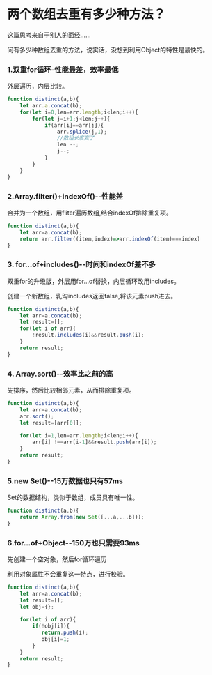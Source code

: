 # 两个数组去重有多少种方法？

这篇思考来自于别人的面经……

问有多少种数组去重的方法，说实话，没想到利用Object的特性是最快的。



### 1.双重for循环-性能最差，效率最低

外层遍历，内层比较。

```js
function distinct(a,b){
    let arr.a.concat(b);
    for(let i=0,len=arr.length;i<len;i++){
        for(let j=i+1;j<len;j++){
            if(arr[i]==arr[j]){
                arr.splice(j,1);
                //数组长度变了
                len --;
                j--;
            }
        }
    }
}
```

### 2.Array.filter()+indexOf()--性能差

合并为一个数组，用fliter遍历数组,结合indexOf排除重复项。

```js
function distinct(a,b){
    let arr=a.concat(b);
    return arr.filter((item,index)=>arr.indexOf(item)===index)
}
```

### 3. for...of+includes()--时间和indexOf差不多

双重for的升级版，外层用for...of替换，内层循环改用includes。

创建一个新数组，乳沟includes返回false,将该元素push进去。

```js
function distinct(a,b){
    let arr=a.concat(b);
    let result=[];
    for(let i of arr){
        !result.includes(i)&&result.push(i);
    }
    return result;
}
```

### 4. Array.sort()--效率比之前的高

先排序，然后比较相邻元素，从而排除重复项。

```js
function distinct(a,b){
    let arr=a.concat(b);
    arr.sort();
    let result=[arr[0]];
    
    for(let i=1,len=arr.length;i<len;i++){
        arr[i] !==arr[i-1]&&result.push(arr[i]);
    }
    return result;
}
```

### 5.new Set()--15万数据也只有57ms

Set的数据结构，类似于数组，成员具有唯一性。

```js
function distinct(a,b){
    return Array.from(new Set([...a,...b]));
}
```

### 6.for...of+Object--150万也只需要93ms

先创建一个空对象，然后for循环遍历

利用对象属性不会重复这一特点，进行校验。

```js
function distinct(a,b){
    let arr=a.concat(b);
    let result=[];
    let obj={};
    
    for(let i of arr){
        if(!obj[i]){
           return.push(i);
           obj[i]=1;
        }
    }
    return result;
}
```

